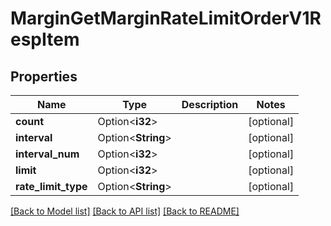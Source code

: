 # MarginGetMarginRateLimitOrderV1RespItem

## Properties

Name | Type | Description | Notes
------------ | ------------- | ------------- | -------------
**count** | Option<**i32**> |  | [optional]
**interval** | Option<**String**> |  | [optional]
**interval_num** | Option<**i32**> |  | [optional]
**limit** | Option<**i32**> |  | [optional]
**rate_limit_type** | Option<**String**> |  | [optional]

[[Back to Model list]](../README.md#documentation-for-models) [[Back to API list]](../README.md#documentation-for-api-endpoints) [[Back to README]](../README.md)


